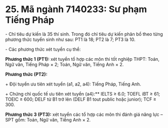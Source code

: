 # 25. Mã ngành 7140233: Sư phạm Tiếng Pháp

\- Chỉ tiêu dự kiến là 35 thí sinh. Trong đó chỉ tiêu dự kiến phân bổ theo từng phương thức tuyển sinh như sau: PT1 là 18; PT2 là 7; PT3 là 10.

\- Các phương thức xét tuyển cụ thể:

**Phương thức 1 (PT1):** xét tuyển tổ hợp các môn thi tốt nghiệp THPT: Toán, Ngữ văn, Tiếng Pháp × 2; Toán, Ngữ văn, Tiếng Anh × 2.

**Phương thức (PT2):** 

\+ Đội tuyển ưu tiên xét tuyển (a1, a2, a4): Tiếng Pháp, Tiếng Anh.

\+ Chứng chỉ quốc tế ưu tiên xét tuyển (a4):** IELTS ≥ 6.0; TOEFL iBT ≥ 61; TOEIC ≥ 600; DELF từ B1 trở lên (DELF B1 tout public hoặc junior); TCF ≥ 300.

**Phương thức 3 (PT3):** xét tuyển các tổ hợp các môn thi đánh giá năng lực – SPT gồm: Toán, Ngữ văn, Tiếng Anh × 2.